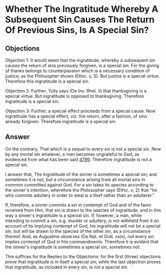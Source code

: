 # Whether The Ingratitude Whereby A Subsequent Sin Causes The Return Of Previous Sins, Is A Special Sin?

## Objections

Objection 1: It would seem that the ingratitude, whereby a subsequent sin causes the return of sins previously forgiven, is a special sin. For the giving of thanks belongs to counterpassion which is a necessary condition of justice, as the Philosopher shows (Ethic. v, 5). But justice is a special virtue. Therefore this ingratitude is a special sin.

Objection 2: Further, Tully says (De Inv. Rhet. ii) that thanksgiving is a special virtue. But ingratitude is opposed to thanksgiving. Therefore ingratitude is a special sin.

Objection 3: Further, a special effect proceeds from a special cause. Now ingratitude has a special effect, viz. the return, after a fashion, of sins already forgiven. Therefore ingratitude is a special sin.

## Answer

On the contrary, That which is a sequel to every sin is not a special sin. Now by any mortal sin whatever, a man becomes ungrateful to God, as evidenced from what has been said [4796](A[1]). Therefore ingratitude is not a special sin.

I answer that, The ingratitude of the sinner is sometimes a special sin; and sometimes it is not, but a circumstance arising from all mortal sins in common committed against God. For a sin takes its species according to the sinner's intention, wherefore the Philosopher says (Ethic. v, 2) that "he who commits adultery in order to steal is a thief rather than an adulterer."

If, therefore, a sinner commits a sin in contempt of God and of the favor received from Him, that sin is drawn to the species of ingratitude, and in this way a sinner's ingratitude is a special sin. If, however, a man, while intending to commit a sin, e.g. murder or adultery, is not withheld from it on account of its implying contempt of God, his ingratitude will not be a special sin, but will be drawn to the species of the other sin, as a circumstance thereof. And, as Augustine observes (De Nat. et Grat. xxix), not every sin implies contempt of God in His commandments. Therefore it is evident that the sinner's ingratitude is sometimes a special sin, sometimes not.

This suffices for the Replies to the Objections: for the first (three) objections prove that ingratitude is in itself a special sin; while the last objection proves that ingratitude, as included in every sin, is not a special sin.